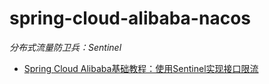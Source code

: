 # spring-cloud-alibaba-nacos

*分布式流量防卫兵：Sentinel*
- [Spring Cloud Alibaba基础教程：使用Sentinel实现接口限流](http://blog.didispace.com/spring-cloud-alibaba-sentinel-1/)

